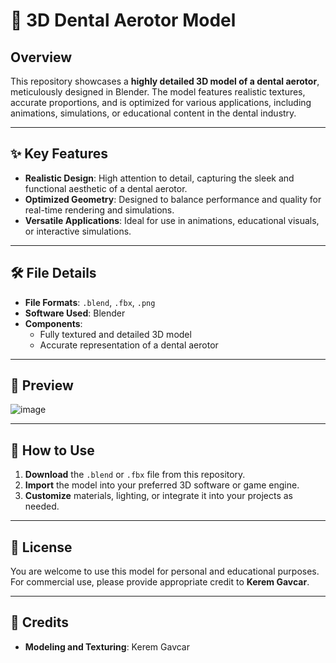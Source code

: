 # 🦷 3D Dental Aerotor Model

## Overview
This repository showcases a **highly detailed 3D model of a dental aerotor**, meticulously designed in Blender. The model features realistic textures, accurate proportions, and is optimized for various applications, including animations, simulations, or educational content in the dental industry.

---

## ✨ Key Features
- **Realistic Design**: High attention to detail, capturing the sleek and functional aesthetic of a dental aerotor.
- **Optimized Geometry**: Designed to balance performance and quality for real-time rendering and simulations.
- **Versatile Applications**: Ideal for use in animations, educational visuals, or interactive simulations.

---

## 🛠 File Details
- **File Formats**: `.blend`, `.fbx`, `.png`
- **Software Used**: Blender
- **Components**:
  - Fully textured and detailed 3D model
  - Accurate representation of a dental aerotor

---

## 🎨 Preview

![image](https://github.com/user-attachments/assets/11e3935d-496e-464b-907b-2365903fedb0)

---

## 🚀 How to Use
1. **Download** the `.blend` or `.fbx` file from this repository.
2. **Import** the model into your preferred 3D software or game engine.
3. **Customize** materials, lighting, or integrate it into your projects as needed.

---

## 📜 License
You are welcome to use this model for personal and educational purposes. For commercial use, please provide appropriate credit to **Kerem Gavcar**.

---

## 🙌 Credits
- **Modeling and Texturing**: Kerem Gavcar  
